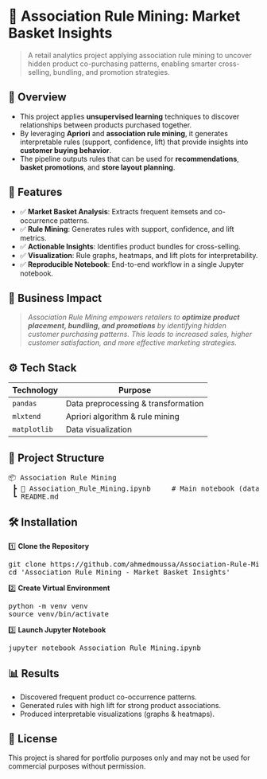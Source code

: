 # 📌 Association Rule Mining: Market Basket Insights
> A retail analytics project applying association rule mining to uncover hidden product co-purchasing patterns, enabling smarter cross-selling, bundling, and promotion strategies.


## 📖 Overview
- This project applies **unsupervised learning** techniques to discover relationships between products purchased together.  
- By leveraging **Apriori** and **association rule mining**, it generates interpretable rules (support, confidence, lift) that provide insights into **customer buying behavior**.  
- The pipeline outputs rules that can be used for **recommendations**, **basket promotions**, and **store layout planning**.


## 🚀 Features
- ✅ **Market Basket Analysis**: Extracts frequent itemsets and co-occurrence patterns.  
- ✅ **Rule Mining**: Generates rules with support, confidence, and lift metrics.  
- ✅ **Actionable Insights**: Identifies product bundles for cross-selling.  
- ✅ **Visualization**: Rule graphs, heatmaps, and lift plots for interpretability.  
- ✅ **Reproducible Notebook**: End-to-end workflow in a single Jupyter notebook.  


## 🏢 Business Impact
> *Association Rule Mining empowers retailers to **optimize product placement, bundling, and promotions** by identifying hidden customer purchasing patterns. This leads to increased sales, higher customer satisfaction, and more effective marketing strategies.*


## ⚙️ Tech Stack
| Technology     | Purpose                              |
| -------------- | ------------------------------------ |
| `pandas`       | Data preprocessing & transformation  |
| `mlxtend`      | Apriori algorithm & rule mining      |
| `matplotlib`   | Data visualization                   |


## 📂 Project Structure
<pre>
📦 Association Rule Mining
 ┣ 📜 Association_Rule_Mining.ipynb     # Main notebook (data preprocessing, Apriori, rules, visualizations)
 ┗ README.md
</pre>


## 🛠️ Installation
1️⃣ **Clone the Repository**
<pre>
git clone https://github.com/ahmedmoussa/Association-Rule-Mining.git
cd 'Association Rule Mining - Market Basket Insights'
</pre>

2️⃣ **Create Virtual Environment**
<pre>
python -m venv venv
source venv/bin/activate
</pre>

3️⃣ **Launch Jupyter Notebook**
<pre>
jupyter notebook Association_Rule_Mining.ipynb
</pre>


## 📊 Results
- Discovered frequent product co-occurrence patterns.  
- Generated rules with high lift for strong product associations.  
- Produced interpretable visualizations (graphs & heatmaps).  


## 📝 License
This project is shared for portfolio purposes only and may not be used for commercial purposes without permission.